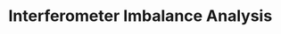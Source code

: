 <!-- start of the appendix -->

# Interferometer Imbalance Analysis

<!-- &nbsp;&nbsp;&nbsp;&nbsp;&nbsp;&nbsp;&nbsp;&nbsp;&nbsp;&nbsp;&nbsp;&nbsp;&nbsp;![](./figs_04/appendix.svg) -->



